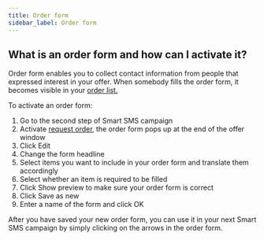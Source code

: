 ```yaml
---
title: Order form
sidebar_label: Order form
---
```


## What is an order form and how can I activate it?
Order form enables you to collect contact information from people that expressed interest in your offer. When somebody fills the order form, it becomes visible in your [order list.](#29)

To activate an order form:
1.	Go to the second step of Smart SMS campaign
2.	Activate [request order](#37), the order form pops up at the end of the offer window
3.	Click Edit
4.	Change the form headline
5.	Select items you want to include in your order form and translate them accordingly
6.	Select whether an item is required to be filled
7.	Click Show preview to make sure your order form is correct
8.	Click Save as new
9.	Enter a name of the form and click OK

After you have saved your new order form, you can use it in your next Smart SMS campaign by simply clicking on the arrows in the order form.
